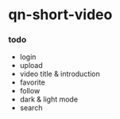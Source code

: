 # qn-short-video

### todo
* login
* upload
* video title & introduction
* favorite
* follow
* dark & light mode
* search